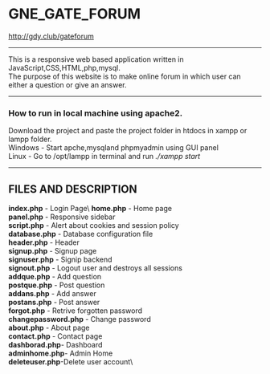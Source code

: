 # GNE_GATE_FORUM

http://gdy.club/gateforum

***

This is a responsive web based application written in JavaScript,CSS,HTML,php,mysql.\
The purpose of this website is to make online forum in which user can either a question or give an answer.

***
### How to run in local machine using apache2. 
Download the project and paste the project folder in htdocs in xampp or lampp folder.\
Windows - Start apche,mysqland phpmyadmin using GUI panel\
Linux - Go to /opt/lampp in terminal and run _./xampp start_

***
## FILES AND DESCRIPTION

**index.php**    - Login Page\\ 
**home.php**     - Home page\
**panel.php**    - Responsive sidebar\
**script.php**   - Alert about cookies and session policy\
**database.php** - Database configuration file\
**header.php**   - Header\
**signup.php**   - Signup page\
**signuser.php** - Signip backend\
**signout.php**  - Logout user and destroys all sessions\
**addque.php**   - Add question\
**postque.php**  - Post question\
**addans.php**   - Add answer \
**postans.php**  - Post answer\
**forgot.php**   - Retrive forgotten password\
**changepassword.php** - Change password\
**about.php**    - About page\
**contact.php**  - Contact page\
**dashborad.php**- Dashboard\
**adminhome.php**- Admin Home\
**deleteuser.php**-Delete user account\
